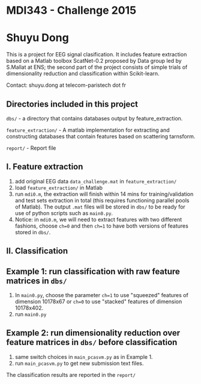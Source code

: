 # MDI343 - Challenge 2015
# Shuyu Dong

This is a project for EEG signal clasification. It includes feature extraction based on a Matlab toolbox ScatNet-0.2 proposed by
Data group led by S.Mallat at ENS; the second part of the project consists of simple trials of dimensionality reduction and classification within Scikit-learn.

Contact: shuyu.dong at telecom-paristech dot fr

Directories included in this project
-----------------------------------

`dbs/`   - a directory that contains databases output by feature_extraction.

`feature_extraction/`  - A matlab implementation for extracting and constructing databases that contain features based on scattering tarnsform.

`report/` - Report file


I. Feature extraction
-----
1. add original EEG data `data_challenge.mat` in `feature_extraction/`  
2. load `feature_extraction/` in Matlab
3. run `mdi0.m`, the extraction will finish within 14 mins for training/validation and test sets extraction in total (this requires functioning parallel pools of Matlab). The output `.mat` files will be stored in `dbs/` to be ready for use of python scripts such as `main0.py`.
4. Notice: in `mdi0.m`, we will need to extract features with two different fashions, choose `ch=0` and then `ch=1` to have both versions of features stored in `dbs/`.


II. Classification
----------------------------
Example 1: run classification with raw feature matrices in `dbs/`
---------------------
1. In `main0.py`, choose the parameter `ch=1` to use "squeezed" features of dimension 10178x67 or `ch=0` to use "stacked" features of dimension 10178x402.
2. run `main0.py`

Example 2: run dimensionality reduction over feature matrices in `dbs/` before classification
---------------------
1. same switch choices in `main_pcasvm.py` as in Example 1.
2. run `main_pcasvm.py` to get new submission text files.

The classification results are reported in the `report/`

